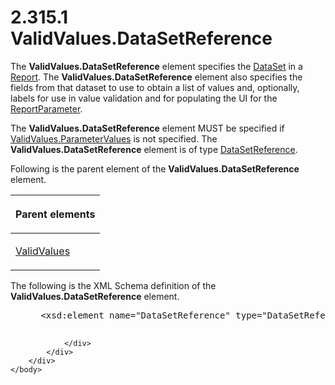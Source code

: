 <html dir="LTR" xmlns:mshelp="http://msdn.microsoft.com/mshelp" xmlns:ddue="http://ddue.schemas.microsoft.com/authoring/2003/5" xmlns:xlink="http://www.w3.org/1999/xlink" xmlns:tool="http://www.microsoft.com/tooltip">
    <head>
        <meta http-equiv="Content-Type" content="text/html; CHARSET=utf-8"></meta>
        <meta name="save" content="history"></meta>
        <title>2.315.1 ValidValues.DataSetReference</title>
        <xml>
            <mshelp:toctitle title="2.315.1 ValidValues.DataSetReference"></mshelp:toctitle>
            <mshelp:rltitle title="[MS-RDL]: ValidValues.DataSetReference"></mshelp:rltitle>
            <mshelp:keyword index="A" term="3219719c-6afa-4284-b72f-698590564f6a"></mshelp:keyword>
            <mshelp:attr name="DCSext.ContentType" value="open specification"></mshelp:attr>
            <mshelp:attr name="AssetID" value="3219719c-6afa-4284-b72f-698590564f6a"></mshelp:attr>
            <mshelp:attr name="TopicType" value="kbRef"></mshelp:attr>
            <mshelp:attr name="DCSext.Title" value="[MS-RDL]: ValidValues.DataSetReference" />
        </xml>
    </head>
    <body>
        <div id="header">
            <h1 class="heading">2.315.1 ValidValues.DataSetReference</h1>
        </div>
        <div id="mainSection">
            <div id="mainBody">
                <div id="allHistory" class="saveHistory"></div>
                <div id="sectionSection0" class="section" name="collapseableSection">
                    

<p>The <b>ValidValues.DataSetReference</b> element specifies
the <a href="a14782b0-2e2f-4305-83a3-3de3fd750b6a.html">DataSet</a> in a <a href="6bbaafec-020b-406c-b4e7-5e4318b616cb.html">Report</a>. The <b>ValidValues.DataSetReference</b>
element also specifies the fields from that dataset to use to obtain a list of
values and, optionally, labels for use in value validation and for populating
the UI for the <a href="7c3f4c83-9172-48db-94c1-693295c5d623.html">ReportParameter</a>.</p>

<p>The <b>ValidValues.DataSetReference</b> element MUST be
specified if <a href="c4eaa375-0403-4ab5-bd3d-f9fd818675f8.html">ValidValues.ParameterValues</a>
is not specified. The <b>ValidValues.DataSetReference</b> element is of type <a href="14445914-fcf4-4801-9768-5031c042097b.html">DataSetReference</a>.</p>

<p>Following is the parent element of the <b>ValidValues.DataSetReference</b>
element.</p>

<table>
 <thead>
  <tr>
   <th>
   <p>Parent elements</p>
   </th>
  </tr>
 </thead>
 <tr>
  <td>
  <p><a href="241ed24f-ce24-46dd-963a-734fdba1532c.html">ValidValues</a></p>
  </td>
 </tr>
</table>

<p>The following is the XML Schema definition of the <b>ValidValues.DataSetReference</b>
element.</p>

<dl>
<dd>
<div><pre> &lt;xsd:element name=&quot;DataSetReference&quot; type=&quot;DataSetReferenceType&quot; minOccurs=&quot;0&quot; /&gt;
  
</pre></div>
</dd></dl>


                </div>
            </div>
        </div>
    </body>
</html>